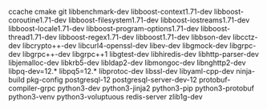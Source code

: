 ccache
cmake
git
libbenchmark-dev
libboost-context1.71-dev
libboost-coroutine1.71-dev
libboost-filesystem1.71-dev
libboost-iostreams1.71-dev
libboost-locale1.71-dev
libboost-program-options1.71-dev
libboost-thread1.71-dev
libboost-regex1.71-dev
libboost1.71-dev
libbson-dev
libcctz-dev
libcrypto++-dev
libcurl4-openssl-dev
libev-dev
libgmock-dev
libgrpc-dev
libgrpc++-dev
libgrpc++1
libgtest-dev
libhiredis-dev
libhttp-parser-dev
libjemalloc-dev
libkrb5-dev
libldap2-dev
libmongoc-dev
libnghttp2-dev
libpq-dev=12.*
libpq5=12.*
libprotoc-dev
libssl-dev
libyaml-cpp-dev
ninja-build
pkg-config
postgresql-12
postgresql-server-dev-12
protobuf-compiler-grpc
python3-dev
python3-jinja2
python3-pip
python3-protobuf
python3-venv
python3-voluptuous
redis-server
zlib1g-dev
